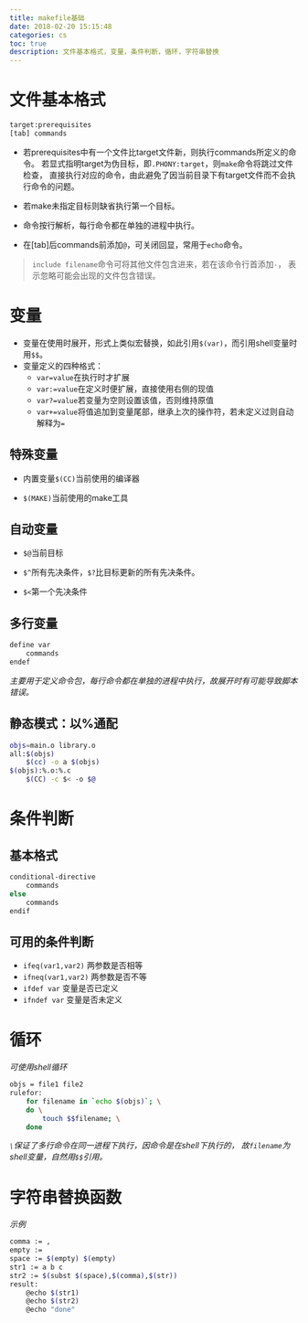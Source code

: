 ```yaml
---
title: makefile基础
date: 2018-02-20 15:15:48
categories: cs
toc: true
description: 文件基本格式，变量，条件判断，循环，字符串替换
---
```


# 文件基本格式
``` bash
target:prerequisites
[tab] commands
```
* 若prerequisites中有一个文件比target文件新，则执行commands所定义的命令。
若显式指明target为伪目标，即`.PHONY:target`，则`make`命令将跳过文件检查，
直接执行对应的命令，由此避免了因当前目录下有target文件而不会执行命令的问题。

* 若make未指定目标则缺省执行第一个目标。

* 命令按行解析，每行命令都在单独的进程中执行。

* 在[tab]后commands前添加`@`，可关闭回显，常用于`echo`命令。

>`include filename`命令可将其他文件包含进来，若在该命令行首添加`-`，
表示忽略可能会出现的文件包含错误。

# 变量

* 变量在使用时展开，形式上类似宏替换，如此引用`$(var)`，而引用shell变量时用`$$`。
* 变量定义的四种格式：
    - `var=value`在执行时才扩展
    - `var:=value`在定义时便扩展，直接使用右侧的现值
    - `var?=value`若变量为空则设置该值，否则维持原值
    - `var+=value`将值追加到变量尾部，继承上次的操作符，若未定义过则自动解释为`=`
## 特殊变量

* 内置变量`$(CC)`当前使用的编译器

* `$(MAKE)`当前使用的make工具

## 自动变量

* `$@`当前目标

* `$^`所有先决条件，`$?`比目标更新的所有先决条件。

* `$<`第一个先决条件

## 多行变量
``` bash
define var
	commands
endef
```
*主要用于定义命令包，每行命令都在单独的进程中执行，故展开时有可能导致脚本错误。*

## 静态模式：以%通配
``` bash
objs=main.o library.o
all:$(objs)
	$(cc) -o a $(objs)
$(objs):%.o:%.c
	$(CC) -c $< -o $@
```

# 条件判断

## 基本格式

``` bash
conditional-directive
	commands
else
	commands
endif
```

## 可用的条件判断

* `ifeq(var1,var2)` 两参数是否相等
* `ifneq(var1,var2)` 两参数是否不等
* `ifdef var` 变量是否已定义
* `ifndef var` 变量是否未定义

# 循环

*可使用shell循环*
```bash
objs = file1 file2
rulefor:
	for filename in `echo $(objs)`; \
	do \
		touch $$filename; \
	done
```
*`\`保证了多行命令在同一进程下执行，因命令是在shell下执行的，
故`filename`为shell变量，自然用`$$`引用。*

# 字符串替换函数
*示例*
``` bash
comma := ,
empty := 
space := $(empty) $(empty)
str1 := a b c
str2 := $(subst $(space),$(comma),$(str))
result:
	@echo $(str1)
	@echo $(str2)
	@echo "done"
```
